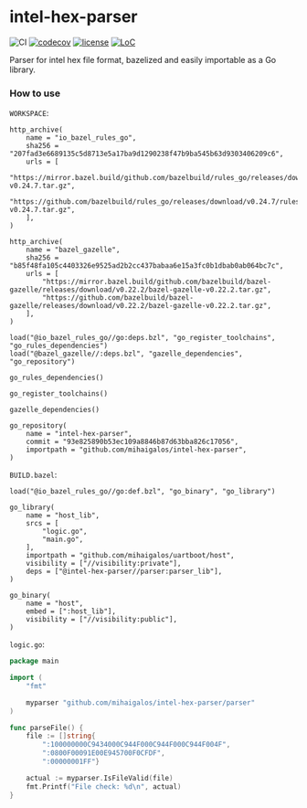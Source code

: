 # intel-hex-parser

![CI](https://github.com/mihaigalos/intel-hex-parser/workflows/CI/badge.svg) [![codecov](https://codecov.io/gh/mihaigalos/intel-hex-parser/branch/main/graph/badge.svg?token=YRA05WPK3f)](https://codecov.io/gh/mihaigalos/intel-hex-parser) [![license](https://img.shields.io/badge/license-GPLv3-brightgreen.svg)](LICENSE) [![LoC](https://tokei.rs/b1/github/mihaigalos/intel-hex-parser)](https://github.com/Aaronepower/tokei)

Parser for intel hex file format, bazelized and easily importable as a Go library.

### How to use

`WORKSPACE`:
```bazel
http_archive(
    name = "io_bazel_rules_go",
    sha256 = "207fad3e6689135c5d8713e5a17ba9d1290238f47b9ba545b63d9303406209c6",
    urls = [
        "https://mirror.bazel.build/github.com/bazelbuild/rules_go/releases/download/v0.24.7/rules_go-v0.24.7.tar.gz",
        "https://github.com/bazelbuild/rules_go/releases/download/v0.24.7/rules_go-v0.24.7.tar.gz",
    ],
)

http_archive(
    name = "bazel_gazelle",
    sha256 = "b85f48fa105c4403326e9525ad2b2cc437babaa6e15a3fc0b1dbab0ab064bc7c",
    urls = [
        "https://mirror.bazel.build/github.com/bazelbuild/bazel-gazelle/releases/download/v0.22.2/bazel-gazelle-v0.22.2.tar.gz",
        "https://github.com/bazelbuild/bazel-gazelle/releases/download/v0.22.2/bazel-gazelle-v0.22.2.tar.gz",
    ],
)

load("@io_bazel_rules_go//go:deps.bzl", "go_register_toolchains", "go_rules_dependencies")
load("@bazel_gazelle//:deps.bzl", "gazelle_dependencies", "go_repository")

go_rules_dependencies()

go_register_toolchains()

gazelle_dependencies()

go_repository(
    name = "intel-hex-parser",
    commit = "93e825890b53ec109a8846b87d63bba826c17056",
    importpath = "github.com/mihaigalos/intel-hex-parser",
)
```

`BUILD.bazel`:
```bazel
load("@io_bazel_rules_go//go:def.bzl", "go_binary", "go_library")

go_library(
    name = "host_lib",
    srcs = [
        "logic.go",
        "main.go",
    ],
    importpath = "github.com/mihaigalos/uartboot/host",
    visibility = ["//visibility:private"],
    deps = ["@intel-hex-parser//parser:parser_lib"],
)

go_binary(
    name = "host",
    embed = [":host_lib"],
    visibility = ["//visibility:public"],
)
```

`logic.go`:

```go
package main

import (
	"fmt"

	myparser "github.com/mihaigalos/intel-hex-parser/parser"
)

func parseFile() {
	file := []string{
		":100000000C9434000C944F000C944F000C944F004F",
		":0800F00091E00E945700F0CFDF",
		":00000001FF"}

	actual := myparser.IsFileValid(file)
	fmt.Printf("File check: %d\n", actual)
}
```